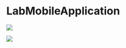 # LabMobileApplication

![](https://media.giphy.com/media/V88sO11VsQAuS4c5KI/giphy.gif)

![](https://media.giphy.com/media/V88sO11VsQAuS4c5KI/giphy.gif)
